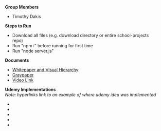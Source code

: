 **__Group Members__**
- Timothy Dakis

**__Steps to Run__**
- Download all files (e.g. download directory or entire school-projects repo)
- Run "npm i" before running for first time
- Run "node server.js"

**__Documents__**
- [Whitepaper and Visual Hierarchy](https://github.com/TimosDakis/School-Projects/blob/main/CS355/Project2/Whitepaper%2C%20Graypaper%2C%20and%20Video/Project2_Whitepaper.pdf)
- [Graypaper](https://github.com/TimosDakis/School-Projects/blob/main/CS355/Project2/Whitepaper%2C%20Graypaper%2C%20and%20Video/Project2_Graypaper.pdf)
- [Video Link](https://youtu.be/SBFiRCtfaSw)

**__Udemy Implementations__**  
*Note: hyperlinks link to an example of where udemy idea was implemented*
- []()
- []()
- []()
- []()
- []()
